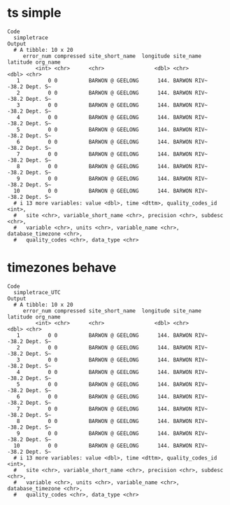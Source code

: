 # ts simple

    Code
      simpletrace
    Output
      # A tibble: 10 x 20
         error_num compressed site_short_name  longitude site_name   latitude org_name
             <int> <chr>      <chr>                <dbl> <chr>          <dbl> <chr>   
       1         0 0          BARWON @ GEELONG      144. BARWON RIV~    -38.2 Dept. S~
       2         0 0          BARWON @ GEELONG      144. BARWON RIV~    -38.2 Dept. S~
       3         0 0          BARWON @ GEELONG      144. BARWON RIV~    -38.2 Dept. S~
       4         0 0          BARWON @ GEELONG      144. BARWON RIV~    -38.2 Dept. S~
       5         0 0          BARWON @ GEELONG      144. BARWON RIV~    -38.2 Dept. S~
       6         0 0          BARWON @ GEELONG      144. BARWON RIV~    -38.2 Dept. S~
       7         0 0          BARWON @ GEELONG      144. BARWON RIV~    -38.2 Dept. S~
       8         0 0          BARWON @ GEELONG      144. BARWON RIV~    -38.2 Dept. S~
       9         0 0          BARWON @ GEELONG      144. BARWON RIV~    -38.2 Dept. S~
      10         0 0          BARWON @ GEELONG      144. BARWON RIV~    -38.2 Dept. S~
      # i 13 more variables: value <dbl>, time <dttm>, quality_codes_id <int>,
      #   site <chr>, variable_short_name <chr>, precision <chr>, subdesc <chr>,
      #   variable <chr>, units <chr>, variable_name <chr>, database_timezone <chr>,
      #   quality_codes <chr>, data_type <chr>

# timezones behave

    Code
      simpletrace_UTC
    Output
      # A tibble: 10 x 20
         error_num compressed site_short_name  longitude site_name   latitude org_name
             <int> <chr>      <chr>                <dbl> <chr>          <dbl> <chr>   
       1         0 0          BARWON @ GEELONG      144. BARWON RIV~    -38.2 Dept. S~
       2         0 0          BARWON @ GEELONG      144. BARWON RIV~    -38.2 Dept. S~
       3         0 0          BARWON @ GEELONG      144. BARWON RIV~    -38.2 Dept. S~
       4         0 0          BARWON @ GEELONG      144. BARWON RIV~    -38.2 Dept. S~
       5         0 0          BARWON @ GEELONG      144. BARWON RIV~    -38.2 Dept. S~
       6         0 0          BARWON @ GEELONG      144. BARWON RIV~    -38.2 Dept. S~
       7         0 0          BARWON @ GEELONG      144. BARWON RIV~    -38.2 Dept. S~
       8         0 0          BARWON @ GEELONG      144. BARWON RIV~    -38.2 Dept. S~
       9         0 0          BARWON @ GEELONG      144. BARWON RIV~    -38.2 Dept. S~
      10         0 0          BARWON @ GEELONG      144. BARWON RIV~    -38.2 Dept. S~
      # i 13 more variables: value <dbl>, time <dttm>, quality_codes_id <int>,
      #   site <chr>, variable_short_name <chr>, precision <chr>, subdesc <chr>,
      #   variable <chr>, units <chr>, variable_name <chr>, database_timezone <chr>,
      #   quality_codes <chr>, data_type <chr>

